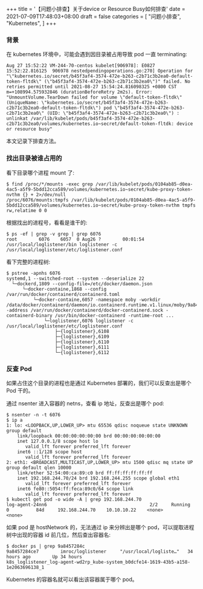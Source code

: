 +++
title = '【问题小排查】关于device or Resource Busy如何排查'
date = 2021-07-09T17:48:03+08:00
draft = false
categories = [
    "问题小排查",
    "Kubernetes",
]
+++

### 背景

在 kubernetes 环境中，可能会遇到因目录被占用导致 pod 一直 terminating:

```shell
Aug 27 15:52:22 VM-244-70-centos kubelet[906978]: E0827 15:52:22.816125  906978 nestedpendingoperations.go:270] Operation for "\"kubernetes.io/secret/b45f3af4-3574-472e-b263-c2b71c3b2ea0-default-token-fltdk\" (\"b45f3af4-3574-472e-b263-c2b71c3b2ea0\")" failed. No retries permitted until 2021-08-27 15:54:24.816098325 +0800 CST m=+108994.575932846 (durationBeforeRetry 2m2s). Error: "UnmountVolume.TearDown failed for volume \"default-token-fltdk\" (UniqueName: \"kubernetes.io/secret/b45f3af4-3574-472e-b263-c2b71c3b2ea0-default-token-fltdk\") pod \"b45f3af4-3574-472e-b263-c2b71c3b2ea0\" (UID: \"b45f3af4-3574-472e-b263-c2b71c3b2ea0\") : unlinkat /var/lib/kubelet/pods/b45f3af4-3574-472e-b263-c2b71c3b2ea0/volumes/kubernetes.io~secret/default-token-fltdk: device or resource busy"
```

本文记录下排查方法。


### 找出目录被谁占用的

看下目录哪个进程 mount 了:

```shell
$ find /proc/*/mounts -exec grep /var/lib/kubelet/pods/0104ab85-d0ea-4ac5-a5f9-5bdd12cca589/volumes/kubernetes.io~secret/kube-proxy-token-nvthm {} + 2>/dev/null
/proc/6076/mounts:tmpfs /var/lib/kubelet/pods/0104ab85-d0ea-4ac5-a5f9-5bdd12cca589/volumes/kubernetes.io~secret/kube-proxy-token-nvthm tmpfs rw,relatime 0 0
```

根据找出的进程号，看看是谁干的:

```shell
$ ps -ef | grep -v grep | grep 6076
root        6076    6057  0 Aug26 ?        00:01:54 /usr/local/loglistener/bin loglistener -c /usr/local/loglistener/etc/loglistener.conf
```

看下完整的进程树:

```shell
$ pstree -apnhs 6076
systemd,1 --switched-root --system --deserialize 22
  └─dockerd,1809 --config-file=/etc/docker/daemon.json
      └─docker-containe,1868 --config /var/run/docker/containerd/containerd.toml
          └─docker-containe,6057 -namespace moby -workdir /data/docker/containerd/daemon/io.containerd.runtime.v1.linux/moby/9a8457284ce7078ef838e78b79c87c5b27d8a6682597b44ba7a74d7ec6965365 -address /var/run/docker/containerd/docker-containerd.sock -containerd-binary /usr/bin/docker-containerd -runtime-root ...
              └─loglistener,6076 loglistener -c /usr/local/loglistener/etc/loglistener.conf
                  ├─{loglistener},6108
                  ├─{loglistener},6109
                  ├─{loglistener},6110
                  ├─{loglistener},6111
                  └─{loglistener},6112
```

### 反查 Pod

如果占住这个目录的进程也是通过 Kubernetes 部署的，我们可以反查出是哪个 Pod 干的。

通过 nsenter 进入容器的 netns，查看 ip 地址，反查出是哪个 pod:
```shell
$ nsenter -n -t 6076
$ ip a 
1: lo: <LOOPBACK,UP,LOWER_UP> mtu 65536 qdisc noqueue state UNKNOWN group default 
    link/loopback 00:00:00:00:00:00 brd 00:00:00:00:00:00
    inet 127.0.0.1/8 scope host lo
       valid_lft forever preferred_lft forever
    inet6 ::1/128 scope host 
       valid_lft forever preferred_lft forever
2: eth1: <BROADCAST,MULTICAST,UP,LOWER_UP> mtu 1500 qdisc mq state UP group default qlen 10000
    link/ether 52:54:00:ca:89:c0 brd ff:ff:ff:ff:ff:ff
    inet 192.168.244.70/24 brd 192.168.244.255 scope global eth1
       valid_lft forever preferred_lft forever
    inet6 fe80::5054:ff:feca:89c0/64 scope link 
       valid_lft forever preferred_lft forever
$ kubectl get pod -o wide -A | grep 192.168.244.70
log-agent-24nn6                                      2/2     Running            0          84d     192.168.244.70    10.10.10.22    <none>           <none>
```

如果 pod 是 hostNetwork 的，无法通过 ip 来分辨出是哪个 pod，可以提取进程树中出现的容器 id 前几位，然后查出容器名:

```shell
$ docker ps | grep 9a8457284c
9a8457284ce7        imroc/loglistener     "/usr/local/logliste…"   34 hours ago        Up 34 hours                             k8s_loglistener_log-agent-wd2rp_kube-system_b0dcfe14-1619-43b5-a158-1e2063696138_1
```
Kubernetes 的容器名就可以看出该容器属于哪个 pod。
